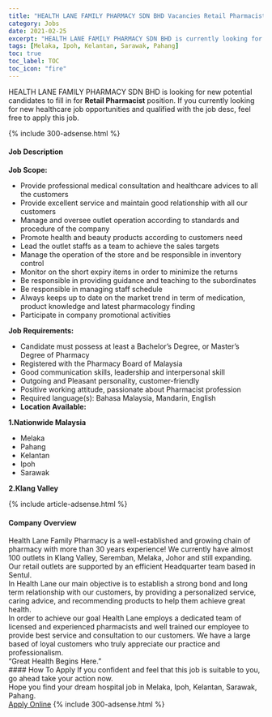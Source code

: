 ```yaml
---
title: "HEALTH LANE FAMILY PHARMACY SDN BHD Vacancies Retail Pharmacist" 
category: Jobs 
date: 2021-02-25 
excerpt: "HEALTH LANE FAMILY PHARMACY SDN BHD is currently looking for suitable person to fill in the Retail Pharmacist which positioned at Melaka, Ipoh, Kelantan, Sarawak, Pahang" 
tags: [Melaka, Ipoh, Kelantan, Sarawak, Pahang] 
toc: true 
toc_label: TOC 
toc_icon: "fire" 
--- 
```


<p>HEALTH LANE FAMILY PHARMACY SDN BHD is looking for new potential candidates to fill in for <b>Retail Pharmacist</b> position. If you currently looking for new healthcare job opportunities and qualified with the job desc, feel free to apply this job.
</p>{% include 300-adsense.html %} 
<div><div><h4>Job Description</h4></div><div><div><span><div><p><strong>Job Scope:</strong></p><ul><li>Provide professional medical consultation and healthcare advices to all the customers</li><li>Provide excellent service and maintain good relationship with all our customers</li><li>Manage and oversee outlet operation according to standards and procedure of the company</li><li>Promote health and beauty products according to customers need</li><li>Lead the outlet staffs as a team to achieve the sales targets</li><li>Manage the operation of the store and be responsible in inventory control</li><li>Monitor on the short expiry items in order to minimize the returns</li><li>Be responsible in providing guidance and teaching to the subordinates&#160;</li><li>Be responsible in managing staff schedule</li><li>Always keeps up to date on the market trend in term of medication, product knowledge and latest pharmacology finding</li><li>Participate in company promotional activities</li></ul><p><strong>Job Requirements:</strong></p><ul><li>Candidate must possess at least a Bachelor&#8217;s Degree, or Master&#8217;s Degree of Pharmacy</li><li>Registered with the Pharmacy Board of Malaysia</li><li>Good communication skills, leadership and interpersonal skill</li><li>Outgoing and Pleasant personality, customer-friendly</li><li>Positive working attitude, passionate about Pharmacist profession</li><li>Required language(s): Bahasa Malaysia, Mandarin, English</li><li><strong>Location Available:&#160;</strong></li></ul><p><strong>1.Nationwide Malaysia</strong></p><ul><li>Melaka</li><li>Pahang</li><li>Kelantan&#160;</li><li>Ipoh&#160;</li><li>Sarawak&#160;</li></ul><p><strong>2.Klang Valley</strong></p></div></span></div></div></div> 
{% include article-adsense.html %} 
<div><div><h4>Company Overview</h4></div><div><div><span><div><div>
<div>
<div>
<div>
<div>
<div>
<div>
<div>
<div>
<div>
<div>
<div>
<div>
<div>
<div>
<div>
<div>Health Lane Family Pharmacy is a well-established and growing chain of pharmacy with more than 30 years experience! We currently have almost 100 outlets in Klang Valley, Seremban, Melaka, Johor and still expanding. Our retail outlets are supported by an efficient Headquarter team based in Sentul.</div>
<div>In Health Lane our main objective is to establish a strong bond and long term relationship with our customers, by providing a personalized service, caring advice, and recommending products to help them achieve great health.</div>
<div>In order to achieve our goal Health Lane employs a dedicated team of licensed and experienced pharmacists and well trained our employee to provide best service and consultation to our customers. We have a large based of loyal customers who truly appreciate our practice and professionalism.</div>
<div>&#8220;Great Health Begins Here.&#8221;</div>
</div>
</div>
</div>
</div>
</div>
</div>
</div>
</div>
</div>
</div>
</div>
</div>
</div>
</div>
</div>
</div></div></span></div></div></div> 
#### How To Apply 
If you confident and feel that this job is suitable to you, go ahead take your action now. <br/> 
Hope you find your dream hospital job in Melaka, Ipoh, Kelantan, Sarawak, Pahang. <br/> 
<a href="https://www.jobstreet.com.my/en/job/retail-pharmacist-4491641?jobId=jobstreet-my-job-4491641" class="btn btn--warning" target="_blank" rel="nofollow noopenner">Apply Online</a> 
{% include 300-adsense.html %} 